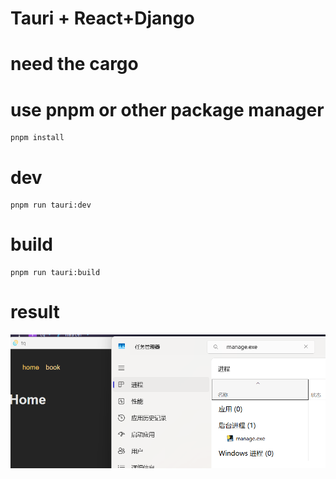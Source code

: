 # Tauri + React+Django
# need the cargo
# use pnpm or other package manager
```shell
pnpm install 
```
# dev
```shell
pnpm run tauri:dev
```
# build
```shell
pnpm run tauri:build
```
# result
![img.png](img.png)
